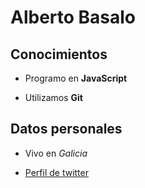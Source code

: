 # Alberto Basalo

## Conocimientos

- Programo en **JavaScript**

- Utilizamos **Git**

## Datos personales

- Vivo en _Galicia_

- [Perfil de twitter](https://twitter.com/albertobasalo)
